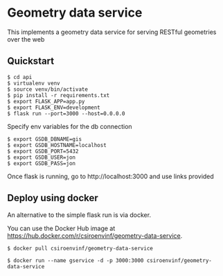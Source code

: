 # Geometry data service

This implements a geometry data service for serving RESTful geometries over the web

## Quickstart 
```
$ cd api
$ virtualenv venv
$ source venv/bin/activate
$ pip install -r requirements.txt
$ export FLASK_APP=app.py
$ export FLASK_ENV=development
$ flask run --port=3000 --host=0.0.0.0
```

Specify env variables for the db connection
```
$ export GSDB_DBNAME=gis
$ export GSDB_HOSTNAME=localhost
$ export GSDB_PORT=5432
$ export GSDB_USER=jon
$ export GSDB_PASS=jon
```

Once flask is running, go to http://localhost:3000 and use links provided

## Deploy using docker

An alternative to the simple flask run is via docker. 

You can use the Docker Hub image at https://hub.docker.com/r/csiroenvinf/geometry-data-service.
```
$ docker pull csiroenvinf/geometry-data-service
```

```
$ docker run --name gservice -d -p 3000:3000 csiroenvinf/geometry-data-service 
```
